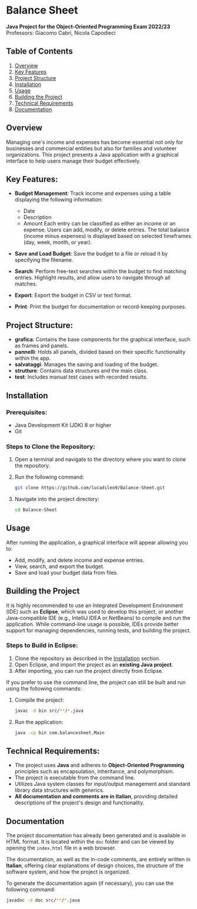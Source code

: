 # Balance Sheet

**Java Project for the Object-Oriented Programming Exam 2022/23**  
Professors: Giacomo Cabri, Nicola Capodieci

## Table of Contents
1. [Overview](#overview)
2. [Key Features](#key-features)
3. [Project Structure](#project-structure)
4. [Installation](#installation)
5. [Usage](#usage)
6. [Building the Project](#building-the-project)
7. [Technical Requirements](#technical-requirements)
8. [Documentation](#documentation)

## Overview
Managing one's income and expenses has become essential not only for businesses and commercial entities but also for families and volunteer organizations. This project presents a Java application with a graphical interface to help users manage their budget effectively.

## Key Features:
- **Budget Management**: Track income and expenses using a table displaying the following information:
  - Date
  - Description
  - Amount
  Each entry can be classified as either an income or an expense. Users can add, modify, or delete entries. The total balance (income minus expenses) is displayed based on selected timeframes (day, week, month, or year).
  
- **Save and Load Budget**: Save the budget to a file or reload it by specifying the filename.

- **Search**: Perform free-text searches within the budget to find matching entries. Highlight results, and allow users to navigate through all matches.

- **Export**: Export the budget in CSV or text format.

- **Print**: Print the budget for documentation or record-keeping purposes.

## Project Structure:
- **grafica**: Contains the base components for the graphical interface, such as frames and panels.
- **pannelli**: Holds all panels, divided based on their specific functionality within the app.
- **salvataggi**: Manages the saving and loading of the budget.
- **strutture**: Contains data structures and the main class.
- **test**: Includes manual test cases with recorded results.

## Installation

### Prerequisites:
- Java Development Kit (JDK) 8 or higher
- Git

### Steps to Clone the Repository:
1. Open a terminal and navigate to the directory where you want to clone the repository.
2. Run the following command:

   ```bash
   git clone https://github.com/lucadileo9/Balance-Sheet.git
   ```

3. Navigate into the project directory:

   ```bash
   cd Balance-Sheet
   ```

## Usage

After running the application, a graphical interface will appear allowing you to:
- Add, modify, and delete income and expense entries.
- View, search, and export the budget.
- Save and load your budget data from files.

## Building the Project

It is highly recommended to use an Integrated Development Environment (IDE) such as **Eclipse**, which was used to develop this project, or another Java-compatible IDE (e.g., IntelliJ IDEA or NetBeans) to compile and run the application. While command-line usage is possible, IDEs provide better support for managing dependencies, running tests, and building the project.

### Steps to Build in Eclipse:
1. Clone the repository as described in the [Installation](#installation) section.
2. Open Eclipse, and import the project as an **existing Java project**.
3. After importing, you can run the project directly from Eclipse.

If you prefer to use the command line, the project can still be built and run using the following commands:

1. Compile the project:
   ```bash
   javac -d bin src/**/*.java
   ```

2. Run the application:
   ```bash
   java -cp bin com.balancesheet.Main
   ```

## Technical Requirements:
- The project uses **Java** and adheres to **Object-Oriented Programming** principles such as encapsulation, inheritance, and polymorphism.
- The project is executable from the command line.
- Utilizes Java system classes for input/output management and standard library data structures with generics.
- **All documentation and comments are in Italian**, providing detailed descriptions of the project's design and functionality.

## Documentation
The project documentation has already been generated and is available in HTML format. It is located within the `doc` folder and can be viewed by opening the `index.html` file in a web browser.

The documentation, as well as the in-code comments, are entirely written in **Italian**, offering clear explanations of design choices, the structure of the software system, and how the project is organized.

To generate the documentation again (if necessary), you can use the following command:

```bash
javadoc -d doc src/**/*.java
```
